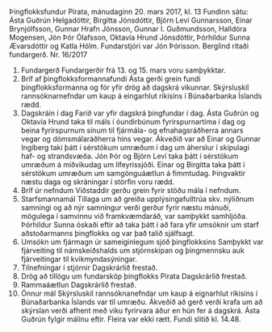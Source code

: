 Þingflokksfundur Pírata, mánudaginn 20. mars 2017, kl. 13
Fundinn sátu: Ásta Guðrún Helgadóttir, Birgitta Jónsdóttir, Björn Leví Gunnarsson, Einar
Brynjólfsson, Gunnar Hrafn Jónsson, Gunnar I. Guðmundsson, Halldóra Mogensen, Jón Þór
Ólafsson, Oktavía Hrund Jónsdóttir, Þórhildur Sunna Ævarsdóttir og Katla Hólm. Fundarstjóri
var Jón Þórisson. Berglind ritaði fundargerð.
Nr. 16/2017
1. Fundargerð
Fundargerðir frá 13. og 15. mars voru samþykktar.
2. Bríf af þingflokksformannafundi
Ásta gerði grein fundi þingflokksformanna og fór yfir drög að dagskrá vikunnar. Skýrsluskil
rannsóknarnefndar um kaup á eingarhlut ríkisins í Búnaðarbanka Íslands rædd.
3. Dagskráin í dag
Farið var yfir dagskrá þingfundar í dag. Ásta Guðrún og Oktavía Hrund taka til máls í
óundirbúnum fyrirspurnartíma í dag og beina fyrirspurnum sínum til fjármála- og
efnahagsráðherra annars vegar og dómsmálaráðherra hins vegar. Ákveðið var að Einar og
Gunnar Ingiberg taki þátt í sérstökum umræðum í dag um áherslur í skipulagi haf- og
strandsvæða. Jón Þór og Björn Leví taka þátt í sérstökum umræðum á miðvikudag um
lífeyrissjóði. Einar og Birgitta taka þátt í sérstökum umræðum um samgönguáætlun á
fimmtudag. Þingvaktir næstu daga og skráningar í störfin voru rædd.
4. Bríf úr nefndum
Viðstaddir gerðu grein fyrir stöðu mála í nefndum.
5. Starfsmannamál
Tillaga um að greiða upplýsingafulltrúa skv. nýliðnum samningi og að nýr samningur verði
gerður fyrir næstu mánuði, mögulega í samvinnu við framkvæmdaráð, var samþykkt samhljóða.
Þórhildur Sunna óskaði eftir að taka þátt í að fara yfir umsóknir um starf aðstoðarmanns
þingflokks og var það talið sjálfsagt.
6. Umsókn um fjármagn úr sameiginlegum sjóð þingflokksins
Samþykkt var fjárveiting til námskeiðshalds um stjórnskipan og þingmennsku auk fjárveitingar til
kvikmyndasýningar.
7. Tilnefningar í stjórnir
Dagskrárlið frestað.
8. Drög að tillögu um fundarsköp þingflokks Pírata
Dagskrárlið frestað.
9. Rammaáætlun
Dagskrárlið frestað.
10. Önnur mál
Skýrsluskil rannsóknanefndar um kaup á eignarhlut ríkisins í Búnaðarbanka Íslands var til
umræðu. Ákveðið að gerð verði krafa um að skýrslan verði afhent með viku fyrirvara áður en
hún fer á dagskrá. Ásta Guðrún fylgir málinu eftir. Fleira var ekki rætt.
Fundi slitið kl. 14.48.

